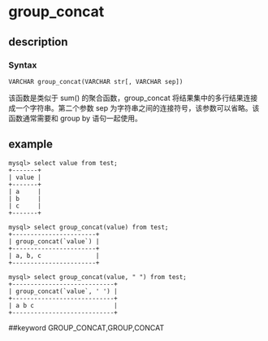 <!-- 
Licensed to the Apache Software Foundation (ASF) under one
or more contributor license agreements.  See the NOTICE file
distributed with this work for additional information
regarding copyright ownership.  The ASF licenses this file
to you under the Apache License, Version 2.0 (the
"License"); you may not use this file except in compliance
with the License.  You may obtain a copy of the License at

  http://www.apache.org/licenses/LICENSE-2.0

Unless required by applicable law or agreed to in writing,
software distributed under the License is distributed on an
"AS IS" BASIS, WITHOUT WARRANTIES OR CONDITIONS OF ANY
KIND, either express or implied.  See the License for the
specific language governing permissions and limitations
under the License.
-->

# group_concat
## description
### Syntax

`VARCHAR group_concat(VARCHAR str[, VARCHAR sep])`


该函数是类似于 sum() 的聚合函数，group_concat 将结果集中的多行结果连接成一个字符串。第二个参数 sep 为字符串之间的连接符号，该参数可以省略。该函数通常需要和 group by 语句一起使用。

## example

```
mysql> select value from test;
+-------+
| value |
+-------+
| a     |
| b     |
| c     |
+-------+

mysql> select group_concat(value) from test;
+-----------------------+
| group_concat(`value`) |
+-----------------------+
| a, b, c               |
+-----------------------+

mysql> select group_concat(value, " ") from test;
+----------------------------+
| group_concat(`value`, ' ') |
+----------------------------+
| a b c                      |
+----------------------------+
```
##keyword
GROUP_CONCAT,GROUP,CONCAT
